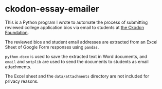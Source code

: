 # ckodon-essay-emailer
This is a Python program I wrote to automate the process of submitting reviewed college application bios via email to students at [the Ckodon Foundation](https://www.ckodon.com/ckodon-foundation).

The reviewed bios and student email addresses are extracted from an Excel Sheet of Google Form responses using `pandas`.

`python-docx` is used to save the extracted text in Word documents, and ```email``` and ```smtplib``` are used to send the documents to students as email attachments.

The Excel sheet and the `data/attachments` directory are not included for privacy reasons.
